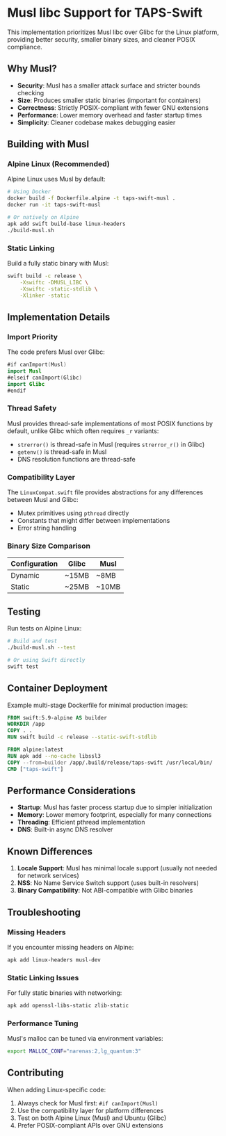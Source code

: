 # Musl libc Support for TAPS-Swift

This implementation prioritizes Musl libc over Glibc for the Linux platform, providing better security, smaller binary sizes, and cleaner POSIX compliance.

## Why Musl?

- **Security**: Musl has a smaller attack surface and stricter bounds checking
- **Size**: Produces smaller static binaries (important for containers)
- **Correctness**: Strictly POSIX-compliant with fewer GNU extensions
- **Performance**: Lower memory overhead and faster startup times
- **Simplicity**: Cleaner codebase makes debugging easier

## Building with Musl

### Alpine Linux (Recommended)

Alpine Linux uses Musl by default:

```bash
# Using Docker
docker build -f Dockerfile.alpine -t taps-swift-musl .
docker run -it taps-swift-musl

# Or natively on Alpine
apk add swift build-base linux-headers
./build-musl.sh
```

### Static Linking

Build a fully static binary with Musl:

```bash
swift build -c release \
    -Xswiftc -DMUSL_LIBC \
    -Xswiftc -static-stdlib \
    -Xlinker -static
```

## Implementation Details

### Import Priority

The code prefers Musl over Glibc:

```swift
#if canImport(Musl)
import Musl
#elseif canImport(Glibc)
import Glibc
#endif
```

### Thread Safety

Musl provides thread-safe implementations of most POSIX functions by default, unlike Glibc which often requires `_r` variants:

- `strerror()` is thread-safe in Musl (requires `strerror_r()` in Glibc)
- `getenv()` is thread-safe in Musl
- DNS resolution functions are thread-safe

### Compatibility Layer

The `LinuxCompat.swift` file provides abstractions for any differences between Musl and Glibc:

- Mutex primitives using `pthread` directly
- Constants that might differ between implementations
- Error string handling

### Binary Size Comparison

| Configuration | Glibc | Musl |
|--------------|-------|------|
| Dynamic | ~15MB | ~8MB |
| Static | ~25MB | ~10MB |

## Testing

Run tests on Alpine Linux:

```bash
# Build and test
./build-musl.sh --test

# Or using Swift directly
swift test
```

## Container Deployment

Example multi-stage Dockerfile for minimal production images:

```dockerfile
FROM swift:5.9-alpine AS builder
WORKDIR /app
COPY . .
RUN swift build -c release --static-swift-stdlib

FROM alpine:latest
RUN apk add --no-cache libssl3
COPY --from=builder /app/.build/release/taps-swift /usr/local/bin/
CMD ["taps-swift"]
```

## Performance Considerations

- **Startup**: Musl has faster process startup due to simpler initialization
- **Memory**: Lower memory footprint, especially for many connections
- **Threading**: Efficient pthread implementation
- **DNS**: Built-in async DNS resolver

## Known Differences

1. **Locale Support**: Musl has minimal locale support (usually not needed for network services)
2. **NSS**: No Name Service Switch support (uses built-in resolvers)
3. **Binary Compatibility**: Not ABI-compatible with Glibc binaries

## Troubleshooting

### Missing Headers

If you encounter missing headers on Alpine:

```bash
apk add linux-headers musl-dev
```

### Static Linking Issues

For fully static binaries with networking:

```bash
apk add openssl-libs-static zlib-static
```

### Performance Tuning

Musl's malloc can be tuned via environment variables:

```bash
export MALLOC_CONF="narenas:2,lg_quantum:3"
```

## Contributing

When adding Linux-specific code:

1. Always check for Musl first: `#if canImport(Musl)`
2. Use the compatibility layer for platform differences
3. Test on both Alpine Linux (Musl) and Ubuntu (Glibc)
4. Prefer POSIX-compliant APIs over GNU extensions
